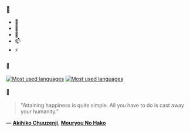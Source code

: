 ### 👋

- 🔭
- 🌱
- 💬
- 📫
- ⚡

#### 🧏

[![Most used languages](https://github-readme-stats-aynah.vercel.app/api/top-langs/?username=aynh&theme=solarized-dark&langs_count=6&layout=compact&hide_title=true)](https://github.com/anuraghazra/github-readme-stats#gh-dark-mode-only)
[![Most used languages](https://github-readme-stats-aynah.vercel.app/api/top-langs/?username=aynh&theme=solarized-light&langs_count=6&layout=compact&hide_title=true)](https://github.com/anuraghazra/github-readme-stats#gh-light-mode-only)

#### 💬

> "Attaining happiness is quite simple. All you have to do is cast away your humanity."

&mdash; [**Akihiko Chuuzenji**](https://myanimelist.net/character.php?q=Akihiko%20Chuuzenji&cat=character), [**Mouryou No Hako**](https://myanimelist.net/search/all?q=Mouryou%20No%20Hako&cat=all)
